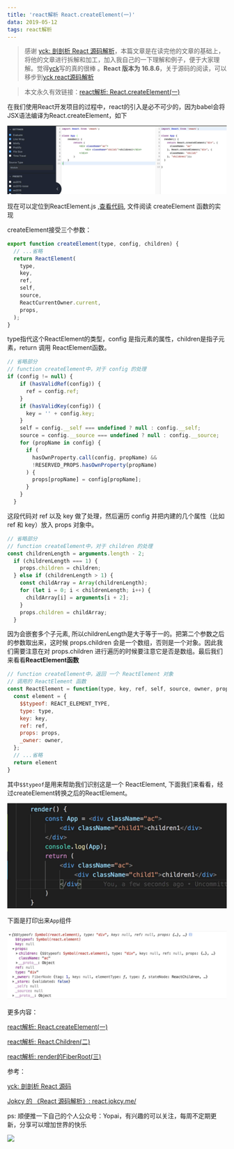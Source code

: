 ```yaml
---
title: 'react解析 React.createElement(一)'
data: 2019-05-12
tags: react解析
---
```


> 感谢 [yck: 剖剖析 React 源码解析](https://github.com/KieSun/Dream/issues/18)，本篇文章是在读完他的文章的基础上，将他的文章进行拆解和加工，加入我自己的一下理解和例子，便于大家理解。觉得[yck](https://github.com/KieSun)写的真的很棒 。**React 版本为 16.8.6**，关于源码的阅读，可以移步到[yck react源码解析](https://github.com/KieSun/react-interpretation)

> 本文永久有效链接：[react解析: React.createElement(一)](https://github.com/AttemptWeb/Record/issues/7)

在我们使用React开发项目的过程中，react的引入是必不可少的，因为babel会将JSX语法编译为React.createElement，如下

![](https://raw.githubusercontent.com/AttemptWeb/Record/master/Img/1557149501347.jpg)

现在可以定位到ReactElement.js ,[查看代码](https://github.com/KieSun/react-interpretation/blob/master/packages/react/src/ReactElement.js), 文件阅读 createElement 函数的实现

createElement接受三个参数：
```javascript
export function createElement(type, config, children) {
  // ...省略
  return ReactElement(
    type,
    key,
    ref,
    self,
    source,
    ReactCurrentOwner.current,
    props,
  );
}
```
type指代这个ReactElement的类型，config 是指元素的属性，children是指子元素，return 调用 ReactElement函数。

```javascript
// 省略部分
// function createElement中，对于 config 的处理
if (config != null) {
    if (hasValidRef(config)) {
      ref = config.ref;
    }
    if (hasValidKey(config)) {
      key = '' + config.key;
    }
    self = config.__self === undefined ? null : config.__self;
    source = config.__source === undefined ? null : config.__source;
    for (propName in config) {
      if (
        hasOwnProperty.call(config, propName) &&
        !RESERVED_PROPS.hasOwnProperty(propName)
      ) {
        props[propName] = config[propName];
      }
    }
  }
```
这段代码对 ref 以及 key 做了处理，然后遍历 config 并把内建的几个属性（比如 ref 和 key）放入 props 对象中。

```javascript
// 省略部分
// function createElement中，对于 children 的处理
const childrenLength = arguments.length - 2;
  if (childrenLength === 1) {
    props.children = children;
  } else if (childrenLength > 1) {
    const childArray = Array(childrenLength);
    for (let i = 0; i < childrenLength; i++) {
      childArray[i] = arguments[i + 2];
    }
    props.children = childArray;
  }
```
因为会嵌套多个子元素, 所以childrenLength是大于等于一的。把第二个参数之后的参数取出来，这时候 props.children 会是一个数组，否则是一个对象。因此我们需要注意在对 props.children 进行遍历的时候要注意它是否是数组。最后我们来看看**ReactElement函数**

```javascript
// function createElement中，返回 一个 ReactElement 对象
// 调用的 ReactElement 函数
const ReactElement = function(type, key, ref, self, source, owner, props) {
  const element = {
    $$typeof: REACT_ELEMENT_TYPE,
    type: type,
    key: key,
    ref: ref,
    props: props,
    _owner: owner,
  };
  // ...省略
  return element
}
```
其中```$$typeof```是用来帮助我们识别这是一个 ReactElement, 下面我们来看看，经过createElement转换之后的ReactElement。

![](https://raw.githubusercontent.com/AttemptWeb/Record/master/Img/1557200456091.jpg)

下面是打印出来```App```组件

![](https://raw.githubusercontent.com/AttemptWeb/Record/master/Img/1557200356701.jpg)

更多内容：

[react解析: React.createElement(一)](https://github.com/AttemptWeb/Record/issues/7)

[react解析: React.Children(二)](https://github.com/AttemptWeb/Record/issues/8)

[react解析: render的FiberRoot(三)](https://github.com/AttemptWeb/Record/issues/9)

参考：

[yck: 剖剖析 React 源码](https://github.com/KieSun/Dream/issues/18)

[Jokcy 的 《React 源码解析》: react.jokcy.me/](https://react.jokcy.me/book/api/react-element.html)

ps: 顺便推一下自己的个人公众号：Yopai，有兴趣的可以关注，每周不定期更新，分享可以增加世界的快乐

![](/webChat1.png)